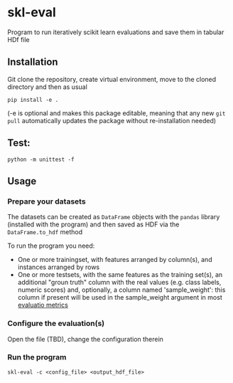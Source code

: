 # skl-eval
Program to run iteratively scikit learn evaluations and save them in tabular HDf file

## Installation
Git clone the repository, create virtual environment, move to the cloned
directory and then as usual 
```console
pip install -e .
```
(-e is optional  and makes this package editable, meaning that any new 
`git pull` automatically updates the package without re-installation needed)

## Test:
```console
python -m unittest -f
```

## Usage

### Prepare your datasets

The datasets can be created as `DataFrame` objects with the `pandas` library
(installed with the  program) and then saved as HDF via the `DataFrame.to_hdf`
method

To run the program you need:

- One or more trainingset, with features arranged by column(s), and 
  instances arranged by rows
- One or more testsets, with the same features as the training set(s), an
  additional "groun truth" column with the real values (e.g. class labels,
  numeric scores) and, optionally, a column named 'sample_weight': this column
  if present will be used in the sample_weight argument in most [evaluatio
  metrics](https://scikit-learn.org/stable/modules/model_evaluation.html)
  

### Configure the evaluation(s)
Open the file (TBD), change the configuration therein

### Run the program
```console
skl-eval -c <config_file> <output_hdf_file>
```
